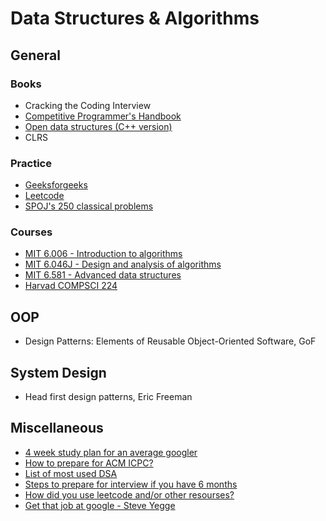 # Data Structures & Algorithms

## General

### Books

* Cracking the Coding Interview
* [Competitive Programmer's Handbook](https://cses.fi/book/book.pdf)
* [Open data structures (C++ version)](opendatastructures.org/ods-cpp.pdf)
* CLRS

### Practice

* [Geeksforgeeks](https://geeksforgeeks.com)
* [Leetcode](https://leetcode.com/)
* [SPOJ's 250 classical problems](https://www.spoj.com/problems/classical/sort=-6,start=0)

### Courses

* [MIT 6.006 - Introduction to algorithms](https://www.youtube.com/playlist?list=PLUl4u3cNGP61Oq3tWYp6V_F-5jb5L2iHb)
* [MIT 6.046J - Design and analysis of algorithms](https://www.youtube.com/playlist?list=PLUl4u3cNGP6317WaSNfmCvGym2ucw3oGp)
* [MIT 6.581 - Advanced data structures](https://www.youtube.com/playlist?list=PLUl4u3cNGP61hsJNdULdudlRL493b-XZf)
* [Harvad COMPSCI 224](https://www.youtube.com/playlist?list=PL2SOU6wwxB0uP4rJgf5ayhHWgw7akUWSf)

## OOP

* Design Patterns: Elements of Reusable Object-Oriented Software, GoF

## System Design

* Head first design patterns, Eric Freeman

## Miscellaneous

* [4 week study plan for an average googler](https://www.linkedin.com/pulse/average-googler-four-weeks-study-plan-milad-naseri)
* [How to prepare for ACM ICPC?](https://www.geeksforgeeks.org/how-to-prepare-for-acm-icpc/)
* [List of most used DSA](https://discuss.codechef.com/t/data-structures-and-algorithms/6599)
* [Steps to prepare for interview if you have 6 months](https://www.quora.com/Is-practicing-500-programming-questions-on-LeetCode-HackerEarth-etc-enough-to-prepare-for-a-Google-interview)
* [How did you use leetcode and/or other resourses?](https://www.reddit.com/r/cscareerquestions/comments/8h9lsd/how_did_you_use_leetcode_andor_other_resources_to/)
* [Get that job at google - Steve Yegge](http://steve-yegge.blogspot.com/2008/03/get-that-job-at-google.html)
